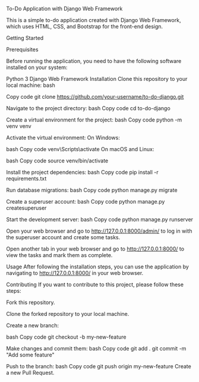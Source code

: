 To-Do Application with Django Web Framework

This is a simple to-do application created with Django Web Framework, which uses HTML, CSS, and Bootstrap for the front-end design.

Getting Started

Prerequisites

Before running the application, you need to have the following software installed on your system:

Python 3
Django Web Framework
Installation
Clone this repository to your local machine:
bash

Copy code
git clone https://github.com/your-username/to-do-django.git

Navigate to the project directory:
bash
Copy code
cd to-do-django

Create a virtual environment for the project:
bash
Copy code
python -m venv venv

Activate the virtual environment:
On Windows:

bash
Copy code
venv\Scripts\activate
On macOS and Linux:

bash
Copy code
source venv/bin/activate

Install the project dependencies:
bash
Copy code
pip install -r requirements.txt

Run database migrations:
bash
Copy code
python manage.py migrate

Create a superuser account:
bash
Copy code
python manage.py createsuperuser

Start the development server:
bash
Copy code
python manage.py runserver

Open your web browser and go to http://127.0.0.1:8000/admin/ to log in with the superuser account and create some tasks.

Open another tab in your web browser and go to http://127.0.0.1:8000/ to view the tasks and mark them as complete.

Usage
After following the installation steps, you can use the application by navigating to http://127.0.0.1:8000/ in your web browser.

Contributing
If you want to contribute to this project, please follow these steps:

Fork this repository.

Clone the forked repository to your local machine.

Create a new branch:

bash
Copy code
git checkout -b my-new-feature

Make changes and commit them:
bash
Copy code
git add .
git commit -m "Add some feature"

Push to the branch:
bash
Copy code
git push origin my-new-feature
Create a new Pull Request.
